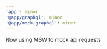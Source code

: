 ```yaml
---
'app': minor
'@app/graphql': minor
'@app/mock-graphql': minor
---
```


Now using MSW to mock api requests
